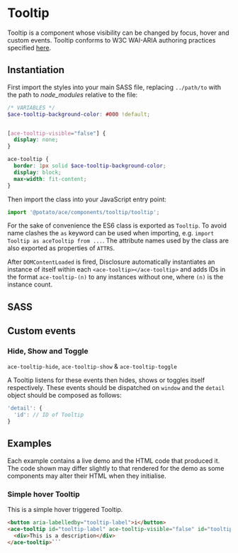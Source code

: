 # Tooltip

Tooltip is a component whose visibility can be changed by focus, hover and custom events. Tooltip conforms to W3C WAI-ARIA authoring practices specified [here](https://www.w3.org/TR/wai-aria-practices-1.1/#tooltip).


## Instantiation

First import the styles into your main SASS file, replacing `../path/to` with the path to *node_modules* relative to the file:

```scss
/* VARIABLES */
$ace-tooltip-background-color: #000 !default;


[ace-tooltip-visible="false"] {
  display: none;
}

ace-tooltip {
  border: 1px solid $ace-tooltip-background-color;
  display: block;
  max-width: fit-content;
}
```


Then import the class into your JavaScript entry point:

```js
import '@potato/ace/components/tooltip/tooltip';
```

For the sake of convenience the ES6 class is exported as `Tooltip`. To avoid name clashes the `as` keyword can be used when importing, e.g. `import Tooltip as aceTooltip from ...`. The attribute names used by the class are also exported as properties of `ATTRS`.

After `DOMContentLoaded` is fired, Disclosure automatically instantiates an instance of itself within each `<ace-tooltip></ace-tooltip>` and adds IDs in the format `ace-tooltip-(n)` to any instances without one, where `(n)` is the instance count.


## SASS


## Custom events


### Hide, Show and Toggle

`ace-tooltip-hide`, `ace-tooltip-show` & `ace-tooltip-toggle`

A Tooltip listens for these events then hides, shows or toggles itself respectively. These events should be dispatched on `window` and the `detail` object should be composed as follows:

```js
'detail': {
  'id': // ID of Tooltip
}
```


## Examples

Each example contains a live demo and the HTML code that produced it. The code shown may differ slightly to that rendered for the demo as some components may alter their HTML when they initialise.


### Simple hover Tooltip 

This is a simple hover triggered Tooltip.

```html
<button aria-labelledby="tooltip-label">i</button>
<ace-tooltip id="tooltip-label" ace-tooltip-visible="false" id="tooltip">
  <div>This is a description</div>
</ace-tooltip>```
